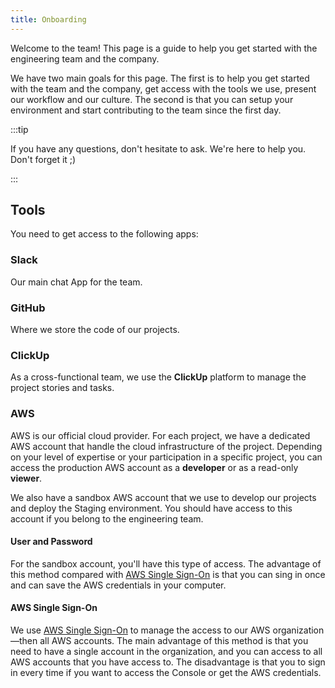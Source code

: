 ```yaml
---
title: Onboarding
---
```


Welcome to the team! This page is a guide to help you get started with the engineering team and the company.

We have two main goals for this page. The first is to help you get started with the team and the company, get access with the tools we use, present our workflow and our culture. The second is that you can setup your environment and start contributing to the team since the first day.

:::tip

If you have any questions, don't hesitate to ask. We're here to help you. Don't forget it ;)

:::

## Tools

You need to get access to the following apps:

### Slack

Our main chat App for the team.

### GitHub

Where we store the code of our projects.

### ClickUp

As a cross-functional team, we use the **ClickUp** platform to manage the project stories and tasks.

### AWS

AWS is our official cloud provider. For each project, we have a dedicated AWS account that handle the cloud infrastructure of the project. Depending on your level of expertise or your participation in a specific project, you can access the production AWS account as a **developer** or as a read-only **viewer**.

We also have a sandbox AWS account that we use to develop our projects and deploy the Staging environment. You should have access to this account if you belong to the engineering team.

#### User and Password

For the sandbox account, you'll have this type of access. The advantage of this method compared with [AWS Single Sign-On](#aws-single-sign-on) is that you can sing in once and can save the AWS credentials in your computer.

#### AWS Single Sign-On

We use [AWS Single Sign-On](https://aws.amazon.com/single-sign-on/) to manage the access to our AWS organization—then all AWS accounts. The main advantage of this method is that you need to have a single account in the organization, and you can access to all AWS accounts that you have access to. The disadvantage is that you to sign in every time if you want to access the Console or get the AWS credentials.
